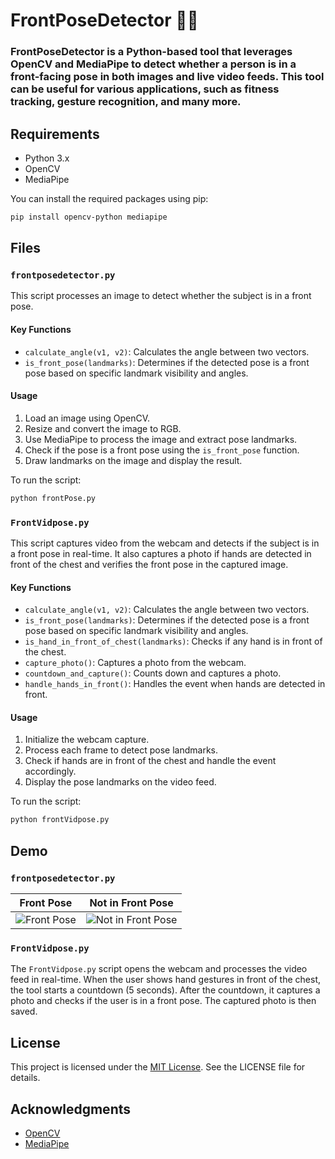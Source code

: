
# FrontPoseDetector 📸🤖

### FrontPoseDetector is a Python-based tool that leverages OpenCV and MediaPipe to detect whether a person is in a front-facing pose in both images and live video feeds. This tool can be useful for various applications, such as fitness tracking, gesture recognition, and many more.

## Requirements

- Python 3.x
- OpenCV
- MediaPipe

You can install the required packages using pip:

```bash
pip install opencv-python mediapipe
```

## Files

### `frontposedetector.py`

This script processes an image to detect whether the subject is in a front pose.

#### Key Functions

- `calculate_angle(v1, v2)`: Calculates the angle between two vectors.
- `is_front_pose(landmarks)`: Determines if the detected pose is a front pose based on specific landmark visibility and angles.

#### Usage

1. Load an image using OpenCV.
2. Resize and convert the image to RGB.
3. Use MediaPipe to process the image and extract pose landmarks.
4. Check if the pose is a front pose using the `is_front_pose` function.
5. Draw landmarks on the image and display the result.

To run the script:
```bash
python frontPose.py
```

### `FrontVidpose.py`

This script captures video from the webcam and detects if the subject is in a front pose in real-time. It also captures a photo if hands are detected in front of the chest and verifies the front pose in the captured image.

#### Key Functions

- `calculate_angle(v1, v2)`: Calculates the angle between two vectors.
- `is_front_pose(landmarks)`: Determines if the detected pose is a front pose based on specific landmark visibility and angles.
- `is_hand_in_front_of_chest(landmarks)`: Checks if any hand is in front of the chest.
- `capture_photo()`: Captures a photo from the webcam.
- `countdown_and_capture()`: Counts down and captures a photo.
- `handle_hands_in_front()`: Handles the event when hands are detected in front.

#### Usage

1. Initialize the webcam capture.
2. Process each frame to detect pose landmarks.
3. Check if hands are in front of the chest and handle the event accordingly.
4. Display the pose landmarks on the video feed.

To run the script:
```bash
python frontVidpose.py
```

## Demo

### `frontposedetector.py`

**Front Pose** | **Not in Front Pose**
--- | ---
![Front Pose](https://github.com/sahilshukla3003/FrontPose-Detector/assets/124785012/902498f6-bf66-4e95-a52d-e129ddf8565b) | ![Not in Front Pose](https://github.com/sahilshukla3003/FrontPose-Detector/assets/124785012/392f2465-afab-484e-ba76-264945721cac)


### `FrontVidpose.py`

The `FrontVidpose.py` script opens the webcam and processes the video feed in real-time. When the user shows hand gestures in front of the chest, the tool starts a countdown (5 seconds). After the countdown, it captures a photo and checks if the user is in a front pose. The captured photo is then saved.

## License

This project is licensed under the [MIT License](LICENSE). See the LICENSE file for details.

## Acknowledgments

- [OpenCV](https://opencv.org/)
- [MediaPipe](https://mediapipe.dev/)
```
